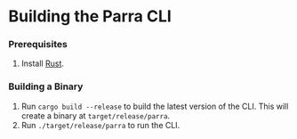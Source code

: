 # Building the Parra CLI

### Prerequisites
1. Install [Rust](https://www.rust-lang.org/tools/install).


### Building a Binary

1. Run `cargo build --release` to build the latest version of the CLI. This will create a binary at `target/release/parra`.
2. Run `./target/release/parra` to run the CLI.